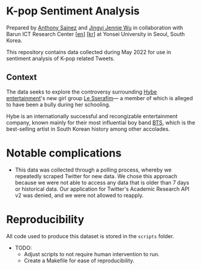 # K-pop Sentiment Analysis

Prepared by [Anthony Sainez](mailto:asainez@ucmerced.edu) and [Jingyi Jennie Wu](mailto:jingyi_wu@umail.ucsb.edu) in collaboration with Barun ICT Research Center \[[en](https://www.barunict.org)\] \[[kr](barunict.kr)\] at Yonsei University in Seoul, South Korea.

This repository contains data collected during May 2022 for use in sentiment analysis of K-pop related Tweets.

## Context

The data seeks to explore the controversy surrounding [Hybe entertainment](https://hybecorp.com/eng/main)'s new girl group [Le Sserafim](https://le-sserafim.com)— a member of which is alleged to have been a bully during her schooling.

Hybe is an internationally successful and recongizable entertainment company, known mainly for their most influential boy band [BTS](https://en.wikipedia.org/wiki/BTS), which is the best-selling artist in South Korean history among other accolades.

# Notable complications

- This data was collected through a polling process, whereby we repeatedly scraped Twitter for new data. We chose this approach because we were not able to access any data that is older than 7 days or historical data. Our application for Twitter's Academic Research API v2 was denied, and we were not allowed to reapply.

# Reproducibility

All code used to produce this dataset is stored in the `scripts` folder.

- TODO:
  - Adjust scripts to not require human intervention to run.
  - Create a Makefile for ease of reproducibility.
